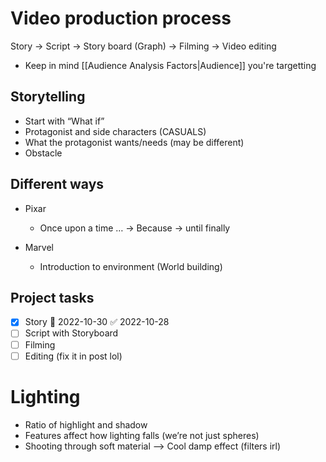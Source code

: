 # Video production process
Story -> Script -> Story board (Graph) -> Filming -> Video editing 
- Keep in mind [[Audience Analysis Factors|Audience]] you're targetting

## Storytelling
- Start with “What if”
- Protagonist and side characters (CASUALS)
- What the protagonist wants/needs (may be different)
- Obstacle
## Different ways
-  Pixar
	- Once upon a time … -> Because -> until finally


-  Marvel
	- Introduction to environment (World building)
## Project tasks
- [x] Story 📅 2022-10-30 ✅ 2022-10-28
- [ ] Script with Storyboard
- [ ] Filming
- [ ] Editing (fix it in post lol)

# Lighting
- Ratio of highlight and shadow
- Features affect how lighting falls (we’re not just spheres)
- Shooting through soft material –> Cool damp effect (filters irl)